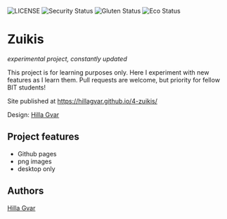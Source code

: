 ![LICENSE](https://img.shields.io/badge/license-MIT-blue.svg?style=flat-square)
![Security Status](https://img.shields.io/security-headers?label=Security&url=https%3A%2F%2Fgithub.com&style=flat-square)
![Gluten Status](https://img.shields.io/badge/Gluten-Free-green.svg)
![Eco Status](https://img.shields.io/badge/ECO-Friendly-green.svg)

# Zuikis

_experimental project, constantly updated_

This project is for learning purposes only. Here I experiment with new features as I learn them. Pull requests are welcome, but priority for fellow BIT students!

Site published at https://hillagvar.github.io/4-zuikis/

Design: [Hilla Gvar](https://i.pinimg.com/originals/64/d5/a2/64d5a2540f89921f34e90eac4fbf7171.png)

## Project features

- Github pages
- png images
- desktop only

## Authors

[Hilla Gvar](https://github.com/hillagvar)